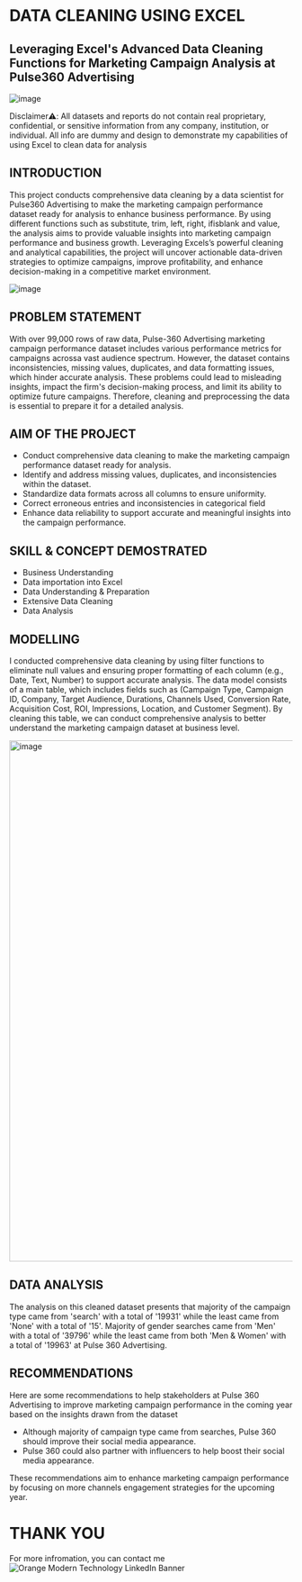 # DATA CLEANING USING EXCEL
Leveraging Excel's Advanced Data Cleaning Functions for Marketing Campaign Analysis at Pulse360 Advertising
---
![image](https://t3.ftcdn.net/jpg/11/81/84/60/360_F_1181846094_68B4k00g9GIpmMGnZ3hD0N0lba5t2yze.jpg)

Disclaimer⚠️: All datasets and reports do not contain real proprietary, confidential, or sensitive information from any company, institution, or individual. All info are dummy and design to demonstrate my capabilities of using Excel to clean data for analysis

INTRODUCTION
---
This project conducts comprehensive data cleaning by a data scientist for Pulse360 Advertising to make the marketing campaign performance dataset ready for analysis to enhance business performance. By using different functions such as substitute, trim, left, right, ifisblank and value, the analysis aims to provide valuable insights into marketing campaign performance and business growth. Leveraging Excels’s powerful cleaning and analytical capabilities, the project will uncover actionable data-driven strategies to optimize campaigns, improve profitability, and enhance decision-making in a competitive market environment.

![image](https://private-user-images.githubusercontent.com/173513243/390309437-89e09fc1-89a3-43c6-8a6a-304e2dde3e64.png?jwt=eyJhbGciOiJIUzI1NiIsInR5cCI6IkpXVCJ9.eyJpc3MiOiJnaXRodWIuY29tIiwiYXVkIjoicmF3LmdpdGh1YnVzZXJjb250ZW50LmNvbSIsImtleSI6ImtleTUiLCJleHAiOjE3NDQwMTA2MzUsIm5iZiI6MTc0NDAxMDMzNSwicGF0aCI6Ii8xNzM1MTMyNDMvMzkwMzA5NDM3LTg5ZTA5ZmMxLTg5YTMtNDNjNi04YTZhLTMwNGUyZGRlM2U2NC5wbmc_WC1BbXotQWxnb3JpdGhtPUFXUzQtSE1BQy1TSEEyNTYmWC1BbXotQ3JlZGVudGlhbD1BS0lBVkNPRFlMU0E1M1BRSzRaQSUyRjIwMjUwNDA3JTJGdXMtZWFzdC0xJTJGczMlMkZhd3M0X3JlcXVlc3QmWC1BbXotRGF0ZT0yMDI1MDQwN1QwNzE4NTVaJlgtQW16LUV4cGlyZXM9MzAwJlgtQW16LVNpZ25hdHVyZT03NWE2YjM4NjI3NjhmMWE0MTRjMzA4YTEzMDk3MGI2MWE0OGJlZWI4NGMzN2Q1NTNiNmM2ZWU4NzI3OTMyODc4JlgtQW16LVNpZ25lZEhlYWRlcnM9aG9zdCJ9.imxG28wry2oQUp-DLvY1jv7YWQRLW4g1r2ZqUNEI2-c)

PROBLEM STATEMENT
---
With over 99,000 rows of raw data, Pulse-360 Advertising marketing campaign performance dataset includes various performance metrics for campaigns acrossa vast audience spectrum. However, the dataset contains inconsistencies, missing values, duplicates, and data formatting issues, which hinder accurate analysis. These problems could lead to misleading insights, impact the firm's decision-making process, and limit its ability to optimize future campaigns. Therefore, cleaning and preprocessing the data is essential to prepare it for a detailed analysis.

AIM OF THE PROJECT
---
* Conduct comprehensive data cleaning to make the marketing campaign performance dataset ready for analysis.
* Identify and address missing values, duplicates, and inconsistencies within the dataset.
* Standardize data formats across all columns to ensure uniformity.
* Correct erroneous entries and inconsistencies in categorical field
* Enhance data reliability to support accurate and meaningful insights into the campaign performance.

SKILL & CONCEPT DEMOSTRATED
---
* Business Understanding
* Data importation into Excel
* Data Understanding & Preparation
* Extensive Data Cleaning
* Data Analysis

MODELLING
---
I conducted comprehensive data cleaning by using filter functions to eliminate null values and ensuring proper formatting of each column (e.g., Date, Text, Number) to support accurate analysis. The data model consists of a main table, which includes fields such as (Campaign Type, Campaign ID, Company, Target Audience, Durations, Channels Used, Conversion Rate, Acquisition Cost, ROI, Impressions, Location, and Customer Segment). By cleaning this table, we can conduct comprehensive analysis to better understand the marketing campaign dataset at business level.

<img width="926" alt="image" src="https://github.com/user-attachments/assets/ac4df1b7-f694-4983-90d2-a57a3f760b37" />

DATA ANALYSIS
---
The analysis on this cleaned dataset presents that majority of the campaign type came from 'search' with a total of '19931' while the least came from 'None' with a total of '15'. Majority of gender searches came from 'Men' with a total of '39796' while the least came from both 'Men & Women' with a total of '19963' at Pulse 360 Advertising. 

RECOMMENDATIONS
---
Here are some recommendations to help stakeholders at Pulse 360 Advertising to improve marketing campaign performance in the coming year based on the insights drawn from the dataset
* Although majority of campaign type came from searches, Pulse 360 should improve their social media appearance.
* Pulse 360 could also partner with influencers to help boost their social media appearance. 

These recommendations aim to enhance marketing campaign performance by focusing on more channels engagement strategies for the upcoming year.

# THANK YOU
For more infromation, you can contact me
![Orange Modern Technology LinkedIn Banner](https://github.com/user-attachments/assets/2ff99394-322e-4a91-bc7f-08b1a2bd771a)













